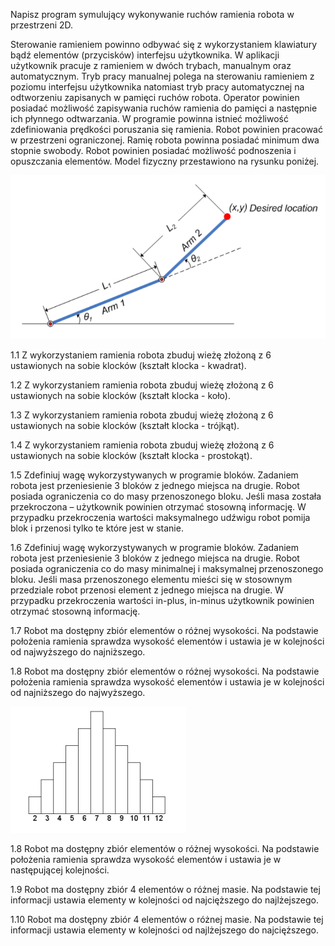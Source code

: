 Napisz program symulujący wykonywanie ruchów ramienia robota w przestrzeni 2D. 

Sterowanie ramieniem powinno odbywać się z wykorzystaniem klawiatury bądź elementów (przycisków) interfejsu użytkownika. W aplikacji użytkownik pracuje z ramieniem w dwóch trybach, manualnym oraz automatycznym. Tryb pracy manualnej polega na sterowaniu ramieniem z poziomu interfejsu użytkownika natomiast tryb pracy automatycznej na odtworzeniu zapisanych w pamięci ruchów robota. Operator powinien posiadać możliwość zapisywania ruchów ramienia do pamięci a następnie ich płynnego odtwarzania. W programie powinna istnieć możliwość zdefiniowania prędkości poruszania się ramienia. Robot powinien pracować w przestrzeni ograniczonej. Ramię robota powinna posiadać minimum dwa stopnie swobody. Robot powinien posiadać możliwość podnoszenia i opuszczania elementów. Model fizyczny przestawiono na rysunku poniżej.

![Model fizyczny](img_ramie.png "Model fizyczny")

1.1
Z wykorzystaniem ramienia robota zbuduj wieżę złożoną z 6 ustawionych na sobie klocków (kształt klocka - kwadrat).

1.2
Z wykorzystaniem ramienia robota zbuduj wieżę złożoną z 6 ustawionych na sobie klocków (kształt klocka - koło).

1.3
Z wykorzystaniem ramienia robota zbuduj wieżę złożoną z 6 ustawionych na sobie klocków (kształt klocka - trójkąt).

1.4
Z wykorzystaniem ramienia robota zbuduj wieżę złożoną z 6 ustawionych na sobie klocków (kształt klocka - prostokąt).

1.5
Zdefiniuj wagę wykorzystywanych w programie bloków. Zadaniem robota jest przeniesienie 3 bloków z jednego miejsca na drugie. Robot posiada ograniczenia co do masy przenoszonego bloku. Jeśli masa została przekroczona – użytkownik powinien otrzymać stosowną informację. W przypadku przekroczenia wartości maksymalnego udźwigu robot pomija blok i przenosi tylko te które jest w stanie.

1.6
Zdefiniuj wagę wykorzystywanych w programie bloków. Zadaniem robota jest przeniesienie 3 bloków z jednego miejsca na drugie. Robot posiada ograniczenia co do masy minimalnej i maksymalnej przenoszonego bloku. Jeśli masa przenoszonego elementu mieści się w stosownym przedziale robot przenosi element z jednego miejsca na drugie. W przypadku przekroczenia wartości in-plus, in-minus użytkownik powinien otrzymać stosowną informację.

1.7
Robot ma dostępny zbiór elementów o różnej wysokości. Na podstawie położenia ramienia sprawdza wysokość elementów i ustawia je w kolejności od najwyższego do najniższego.

1.8
Robot ma dostępny zbiór elementów o różnej wysokości. Na podstawie położenia ramienia sprawdza wysokość elementów i ustawia je w kolejności od najniższego do najwyższego.

![Piramida](img_piramida.png "Piramida")

1.8
Robot ma dostępny zbiór elementów o różnej wysokości. Na podstawie położenia ramienia sprawdza wysokość elementów i ustawia je w następującej kolejności.

1.9
Robot ma dostępny zbiór 4 elementów o różnej masie. Na podstawie tej informacji ustawia elementy w kolejności od najcięższego do najlżejszego.

1.10
Robot ma dostępny zbiór 4 elementów o różnej masie. Na podstawie tej informacji ustawia elementy w kolejności od najlżejszego do najcięższego.
